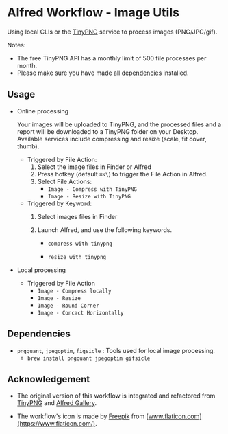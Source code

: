 # Alfred Workflow - Image Utils

Using local CLIs or the [TinyPNG](https://tinypng.com/) service to process images (PNG/JPG/gif). 

Notes: 

- The free TinyPNG API has a monthly limit of 500 file processes per month.
- Please make sure you have made all  [dependencies](#Dependencies) installed.



## Usage

- Online processing

    Your images will be uploaded to TinyPNG, and the processed files and a report will be downloaded to a TinyPNG folder on your Desktop. Available services include compressing and resize (scale, fit cover, thumb).

    - Triggered by File Action: 
        1. Select the image files in Finder or Alfred
        2. Press hotkey (default `⌘⌥\`) to trigger the File Action in Alfred.
        3. Select File Actions:
            - `Image - Compress with TinyPNG`
            - `Image - Resize with TinyPNG`
    - Triggered by Keyword: 
        1. Select images files in Finder
        
        2. Launch Alfred, and use the following keywords.
        
            - `compress with tinypng`
        
            - `resize with tinypng`

- Local processing

    - Triggered by File Action
        - `Image - Compress locally`
        - `Image - Resize`
        - `Image - Round Corner`
        - `Image - Concact Horizontally`

    

## Dependencies

- `pngquant`, `jpegoptim`, `figsicle` : Tools used for local image processing.
    - `brew install pngquant jpegoptim gifsicle`





## Acknowledgement

- The original version of this workflow is integrated and refactored from [TinyPNG](http://www.packal.org/workflow/tinypng) and [Alfred Gallery](https://github.com/BlackwinMin/alfred-gallery).

- The workflow's icon is made by [Freepik](https://www.flaticon.com/authors/freepik) from [www.flaticon.com](https://www.flaticon.com/).

